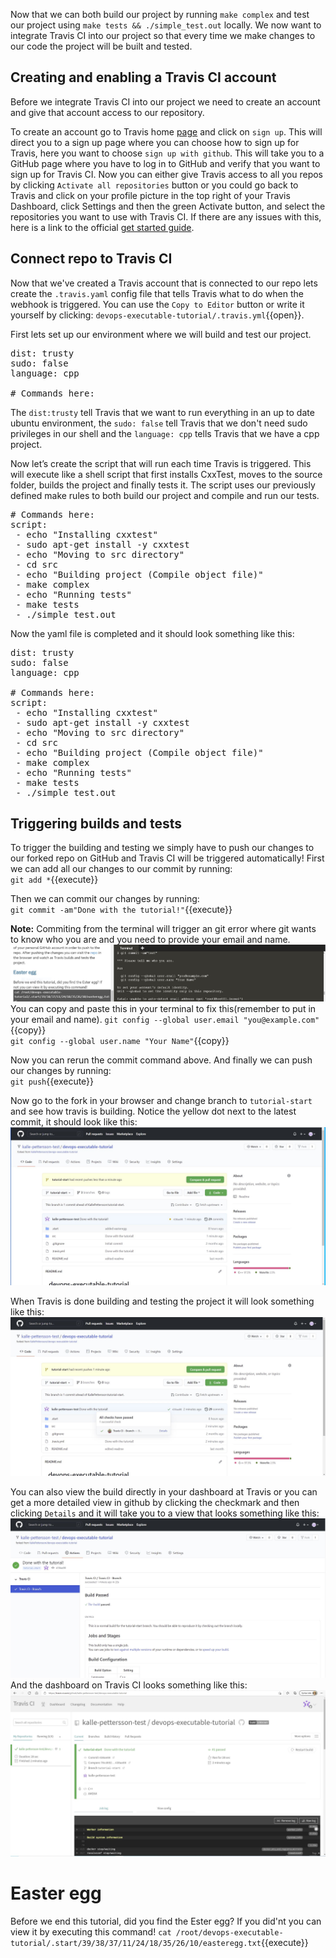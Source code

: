 <!-- Continuous Integration with Travis CI -->
Now that we can both build our project by running `make complex` and test our project using `make tests && ./simple_test.out` locally. We now want to integrate Travis CI into our project so that every time we make changes to our code the project will be built and tested. 
 
## Creating and enabling a Travis CI account
Before we integrate Travis CI into our project we need to create an account and give that account access to our repository.
 
To create an account go to Travis home [page](https://www.travis-ci.com) and click on `sign up`. This will direct you to a sign up page where you can choose how to sign up for Travis, here you want to choose `sign up with github`. This will take you to a GitHub page where you have to log in to GitHub and verify that you want to sign up for Travis CI. Now you can either give Travis access to all you repos by clicking `Activate all repositories` button or you could go back to Travis and click on your profile picture in the top right of your Travis Dashboard, click Settings and then the green Activate button, and select the repositories you want to use with Travis CI. If there are any issues with this, here is a link to the official [get started guide](https://docs.travis-ci.com/user/tutorial/#to-get-started-with-travis-ci-using-github). 
 
## Connect repo to Travis CI
Now that we've created a Travis account that is connected to our repo lets create the `.travis.yaml` config file that tells Travis what to do when the webhook is triggered. You can use the `Copy to Editor` button or write it yourself by clicking: `devops-executable-tutorial/.travis.yml`{{open}}.
 
 
First lets set up our environment where we will build and test our project.
<pre class="file" data-filename="devops-executable-tutorial/.travis.yml" data-target="replace">
dist: trusty
sudo: false
language: cpp
 
# Commands here:
</pre>
 
The `dist:trusty` tell Travis that we want to run everything in an up to date ubuntu environment, the `sudo: false` tell Travis that we don't need sudo privileges in our shell and the `language: cpp` tells Travis that we have a cpp project.
 
Now let’s create the script that will run each time Travis is triggered. This will execute like a shell script that first installs CxxTest, moves to the source folder, builds the project and finally tests it. The script uses our previously defined make rules to both build our project and compile and run our tests.
 
<pre class="file" data-filename="devops-executable-tutorial/.travis.yml" data-target="insert" data-marker='# Commands here:'>
# Commands here:
script:
 - echo "Installing cxxtest"
 - sudo apt-get install -y cxxtest
 - echo "Moving to src directory"
 - cd src
 - echo "Building project (Compile object file)"
 - make complex
 - echo "Running tests"
 - make tests
 - ./simple_test.out
</pre>
 
 
Now the yaml file is completed and it should look something like this:
<pre class="file" data-filename="devops-executable-tutorial/.travis.yml" data-target="replace">
dist: trusty
sudo: false
language: cpp
 
# Commands here:
script:
 - echo "Installing cxxtest"
 - sudo apt-get install -y cxxtest
 - echo "Moving to src directory"
 - cd src
 - echo "Building project (Compile object file)"
 - make complex
 - echo "Running tests"
 - make tests
 - ./simple_test.out
</pre>
 
## Triggering builds and tests
To trigger the building and testing we simply have to push our changes to our forked repo on GitHub and Travis CI will be triggered automatically!
First we can add all our changes to our commit by running: <br/>
`git add *`{{execute}} <br/>

Then we can commit our changes by running: <br/>
`git commit -am"Done with the tutorial!"`{{execute}}<br/>

**Note:** Commiting from the terminal will trigger an git error where git wants to know who you are and you need to provide your email and name. 
![Git Error](https://github.com/KallePettersson/katacoda-scenarios/blob/main/repeat-executable-tutorial/assets/Github-error.JPG?raw=true)
You can copy and paste this in your terminal to fix this(remember to put in your email and name).
`git config --global user.email "you@example.com"`{{copy}}<br/>
`git config --global user.name "Your Name"`{{copy}}<br/>

Now you can rerun the commit command above. And finally we can push our changes by running:<br/>
`git push`{{execute}}<br/>

Now go to the fork in your browser and change branch to `tutorial-start` and see how travis is building. Notice the yellow dot next to the latest commit, it should look like this:
![Github travis running](https://github.com/KallePettersson/katacoda-scenarios/blob/main/repeat-executable-tutorial/assets/github-travis-running.JPG?raw=true)

When Travis is done building and testing the project it will look something like this:
![github travis details](https://github.com/KallePettersson/katacoda-scenarios/blob/main/repeat-executable-tutorial/assets/github-travis-details.JPG?raw=true)


You can also view the build directly in your dashboard at Travis or you can get a more detailed view in github by clicking the checkmark and then clicking `Details` and it will take you to a view that looks something like this:
![Github travis details view](https://github.com/KallePettersson/katacoda-scenarios/blob/main/repeat-executable-tutorial/assets/github-travis-details-view.JPG?raw=true)
And the dashboard on Travis CI looks something like this:
![Travis CI dashboard](https://github.com/KallePettersson/katacoda-scenarios/blob/main/repeat-executable-tutorial/assets/travis-dashboard.JPG?raw=true)
 
 
# Easter egg
Before we end this tutorial, did you find the Ester egg? If you did'nt you can view it by executing this command!
`cat /root/devops-executable-tutorial/.start/39/38/37/11/24/18/35/26/10/easteregg.txt`{{execute}}
 

